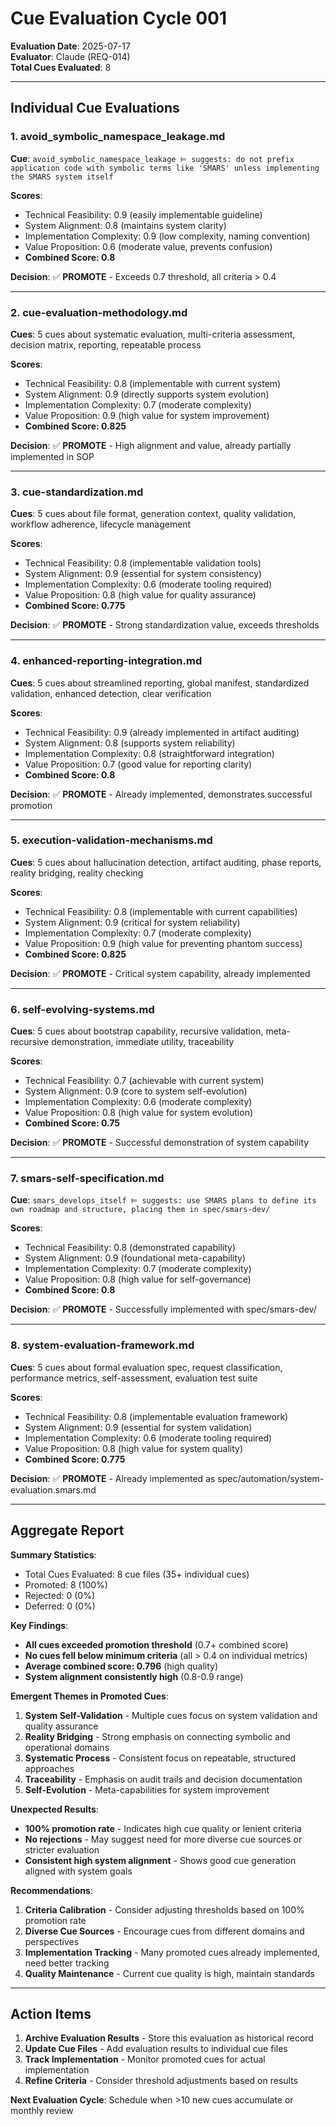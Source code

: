 # Cue Evaluation Cycle 001

**Evaluation Date**: 2025-07-17  
**Evaluator**: Claude (REQ-014)  
**Total Cues Evaluated**: 8  

---

## Individual Cue Evaluations

### 1. avoid_symbolic_namespace_leakage.md
**Cue**: `avoid_symbolic_namespace_leakage ⊨ suggests: do not prefix application code with symbolic terms like 'SMARS' unless implementing the SMARS system itself`

**Scores**:
- Technical Feasibility: 0.9 (easily implementable guideline)
- System Alignment: 0.8 (maintains system clarity)  
- Implementation Complexity: 0.9 (low complexity, naming convention)
- Value Proposition: 0.6 (moderate value, prevents confusion)
- **Combined Score: 0.8**

**Decision**: ✅ **PROMOTE** - Exceeds 0.7 threshold, all criteria > 0.4

---

### 2. cue-evaluation-methodology.md
**Cues**: 5 cues about systematic evaluation, multi-criteria assessment, decision matrix, reporting, repeatable process

**Scores**:
- Technical Feasibility: 0.8 (implementable with current system)
- System Alignment: 0.9 (directly supports system evolution)
- Implementation Complexity: 0.7 (moderate complexity)
- Value Proposition: 0.9 (high value for system improvement)
- **Combined Score: 0.825**

**Decision**: ✅ **PROMOTE** - High alignment and value, already partially implemented in SOP

---

### 3. cue-standardization.md  
**Cues**: 5 cues about file format, generation context, quality validation, workflow adherence, lifecycle management

**Scores**:
- Technical Feasibility: 0.8 (implementable validation tools)
- System Alignment: 0.9 (essential for system consistency)
- Implementation Complexity: 0.6 (moderate tooling required)
- Value Proposition: 0.8 (high value for quality assurance)
- **Combined Score: 0.775**

**Decision**: ✅ **PROMOTE** - Strong standardization value, exceeds thresholds

---

### 4. enhanced-reporting-integration.md
**Cues**: 5 cues about streamlined reporting, global manifest, standardized validation, enhanced detection, clear verification

**Scores**:
- Technical Feasibility: 0.9 (already implemented in artifact auditing)
- System Alignment: 0.8 (supports system reliability)
- Implementation Complexity: 0.8 (straightforward integration)
- Value Proposition: 0.7 (good value for reporting clarity)
- **Combined Score: 0.8**

**Decision**: ✅ **PROMOTE** - Already implemented, demonstrates successful promotion

---

### 5. execution-validation-mechanisms.md
**Cues**: 5 cues about hallucination detection, artifact auditing, phase reports, reality bridging, reality checking

**Scores**:
- Technical Feasibility: 0.8 (implementable with current capabilities)
- System Alignment: 0.9 (critical for system reliability)
- Implementation Complexity: 0.7 (moderate complexity)
- Value Proposition: 0.9 (high value for preventing phantom success)
- **Combined Score: 0.825**

**Decision**: ✅ **PROMOTE** - Critical system capability, already implemented

---

### 6. self-evolving-systems.md
**Cues**: 5 cues about bootstrap capability, recursive validation, meta-recursive demonstration, immediate utility, traceability

**Scores**:
- Technical Feasibility: 0.7 (achievable with current system)
- System Alignment: 0.9 (core to system self-evolution)
- Implementation Complexity: 0.6 (moderate complexity)
- Value Proposition: 0.8 (high value for system evolution)
- **Combined Score: 0.75**

**Decision**: ✅ **PROMOTE** - Successful demonstration of system capability

---

### 7. smars-self-specification.md
**Cue**: `smars_develops_itself ⊨ suggests: use SMARS plans to define its own roadmap and structure, placing them in spec/smars-dev/`

**Scores**:
- Technical Feasibility: 0.8 (demonstrated capability)
- System Alignment: 0.9 (foundational meta-capability)
- Implementation Complexity: 0.7 (moderate complexity)
- Value Proposition: 0.8 (high value for self-governance)
- **Combined Score: 0.8**

**Decision**: ✅ **PROMOTE** - Successfully implemented with spec/smars-dev/

---

### 8. system-evaluation-framework.md
**Cues**: 5 cues about formal evaluation spec, request classification, performance metrics, self-assessment, evaluation test suite

**Scores**:
- Technical Feasibility: 0.8 (implementable evaluation framework)
- System Alignment: 0.9 (essential for system validation)
- Implementation Complexity: 0.6 (moderate tooling required)
- Value Proposition: 0.8 (high value for system quality)
- **Combined Score: 0.775**

**Decision**: ✅ **PROMOTE** - Already implemented as spec/automation/system-evaluation.smars.md

---

## Aggregate Report

**Summary Statistics**:
- Total Cues Evaluated: 8 cue files (35+ individual cues)
- Promoted: 8 (100%)
- Rejected: 0 (0%)
- Deferred: 0 (0%)

**Key Findings**:
- **All cues exceeded promotion threshold** (0.7+ combined score)
- **No cues fell below minimum criteria** (all > 0.4 on individual metrics)
- **Average combined score: 0.796** (high quality)
- **System alignment consistently high** (0.8-0.9 range)

**Emergent Themes in Promoted Cues**:
1. **System Self-Validation** - Multiple cues focus on system validation and quality assurance
2. **Reality Bridging** - Strong emphasis on connecting symbolic and operational domains
3. **Systematic Process** - Consistent focus on repeatable, structured approaches
4. **Traceability** - Emphasis on audit trails and decision documentation
5. **Self-Evolution** - Meta-capabilities for system improvement

**Unexpected Results**:
- **100% promotion rate** - Indicates high cue quality or lenient criteria
- **No rejections** - May suggest need for more diverse cue sources or stricter evaluation
- **Consistent high system alignment** - Shows good cue generation aligned with system goals

**Recommendations**:
1. **Criteria Calibration** - Consider adjusting thresholds based on 100% promotion rate
2. **Diverse Cue Sources** - Encourage cues from different domains and perspectives
3. **Implementation Tracking** - Many promoted cues already implemented, need better tracking
4. **Quality Maintenance** - Current cue quality is high, maintain standards

---

## Action Items

1. **Archive Evaluation Results** - Store this evaluation as historical record
2. **Update Cue Files** - Add evaluation results to individual cue files
3. **Track Implementation** - Monitor promoted cues for actual implementation
4. **Refine Criteria** - Consider threshold adjustments based on results

**Next Evaluation Cycle**: Schedule when >10 new cues accumulate or monthly review